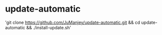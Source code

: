 # update-automatic
'git clone https://github.com/JuManjey/update-automatic.git &&  cd update-automatic && ./install-update.sh'
